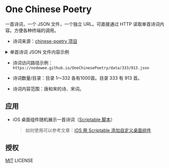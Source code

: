 # One Chinese Poetry
一首诗词，一个 JSON 文件，一个独立 URL。可直接通过 HTTP 读取单首诗词内容。方便各种终端的调用。

- 诗词来源：[chinese-poetry 项目](https://github.com/chinese-poetry/chinese-poetry)

<details>
  <summary>单首诗词 JSON 文件内容示例</summary>
<pre>
  {
    "title": "登戎州江樓閑望",
    "author": "幸夤遜",
    "period": "宋",
    "type": "诗",
    "paragraphs": [
        "滿目江山四望幽，白雲高卷嶂烟收。",
        "日回禽影穿疏木，風遞猿聲入小樓。",
        "遠岫似屏橫碧落，斷帆如葉截中流。"
    ]
   }
  </pre>
</details>

- 诗词访问路径示例：`https://nodewee.github.io/OneChinesePoetry/data/333/913.json`

- 诗词数量/目录：目录 1～332 各有1000首。目录 333 有 913 首。

- 诗词内容范围：唐和宋的诗、宋词。



## 应用

- iOS 桌面组件随机展示一首诗词（[Scriptable 脚本](https://nodewee.github.io/OneChinesePoetry/scripts/scriptable_RandomChinesePoetry/)）
  > 如何使用可以参考文章：[iOS 用 Scriptable 添加自定义桌面组件](https://toulan.fun/handbook/use-scriptable-to-add-customize-widgets-on-ios-desktop.html)


## 授权

[MIT](/LICENSE.txt) LICENSE

